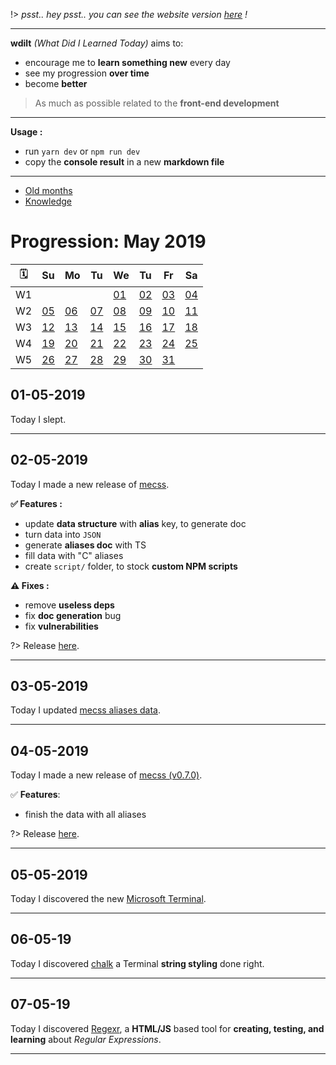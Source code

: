 !> *psst.. hey psst.. you can see the website version [here](https://blyndusk.github.io/wdilt/#/) !*

----

**wdilt** *(What Did I Learned Today)* aims to:

- encourage me to **learn something new** every day
- see my progression **over time**
- become **better**

> As much as possible related to the **front-end development**

----

**Usage :**

- run `yarn dev` or `npm run dev`
- copy the **console result** in a new **markdown file**

----

- [Old months](/annexes/OLD.md)
- [Knowledge](/annexes/KNOWLEDGE.md)

# Progression: May 2019

| 🗓  |         Su       |         Mo       |         Tu       |         We       |         Tu       |         Fr       |         Sa       |
| -- | ---------------- | ---------------- | ---------------- | ---------------- | ---------------- | ---------------- | ---------------- |
| W1 |                  |                  |                  |[01](#_01-05-2019)|[02](#_02-05-2019)|[03](#_03-05-2019)|[04](#_04-05-2019)|
| W2 |[05](#_05-05-2019)|[06](#_06-05-2019)|[07](#_07-05-2019)|[08](#_08-05-2019)|[09](#_09-05-2019)|[10](#_10-05-2019)|[11](#_11-05-2019)|
| W3 |[12](#_12-05-2019)|[13](#_13-05-2019)|[14](#_14-05-2019)|[15](#_15-05-2019)|[16](#_16-05-2019)|[17](#_17-05-2019)|[18](#_18-05-2019)|
| W4 |[19](#_19-05-2019)|[20](#_20-05-2019)|[21](#_21-05-2019)|[22](#_22-05-2019)|[23](#_23-05-2019)|[24](#_24-05-2019)|[25](#_25-05-2019)|
| W5 |[26](#_26-05-2019)|[27](#_27-05-2019)|[28](#_28-05-2019)|[29](#_29-05-2019)|[30](#_30-05-2019)|[31](#_31-05-2019)|                  |

## 01-05-2019

Today I slept.

----

## 02-05-2019

Today I made a new release of [mecss](https://github.com/mecss).

**✅ Features :**

- update **data structure** with **alias** key, to generate doc
- turn data into `JSON`
- generate **aliases doc** with TS
- fill data with "C" aliases
- create `script/` folder, to stock **custom NPM scripts**

**⚠️ Fixes :**

- remove **useless deps**
- fix **doc generation** bug
- fix **vulnerabilities**

?> Release [here](https://github.com/mecss/mecss/releases/latest).

----

## 03-05-2019

Today I updated [mecss aliases data](https://github.com/mecss/mecss/blob/master/data/data.json).

----

## 04-05-2019

Today I made a new release of [mecss (v0.7.0)](https://github.com/mecss).

✅ **Features**:

- finish the data with all aliases

?> Release [here](https://github.com/mecss/mecss/releases/latest).

----

## 05-05-2019

Today I discovered the new [Microsoft Terminal](https://github.com/microsoft/Terminal).

----

## 06-05-19

Today I discovered [chalk](https://github.com/chalk/chalk) a Terminal **string styling** done right.

----

## 07-05-19

Today I discovered [Regexr](https://regexr.com/), a **HTML/JS** based tool for **creating, testing, and learning** about *Regular Expressions*.

----